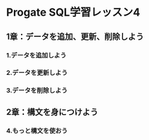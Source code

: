 # Progate SQL学習レッスン4

## 1章：データを追加、更新、削除しよう
### 1.データを追加しよう
### 2.データを更新しよう
### 3.データを削除しよう
## 2章：構文を身につけよう
### 4.もっと構文を使おう